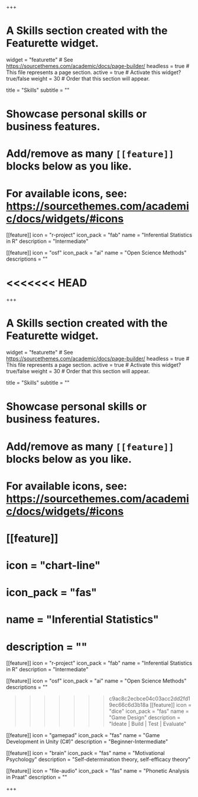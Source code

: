 +++
# A Skills section created with the Featurette widget.
widget = "featurette"  # See https://sourcethemes.com/academic/docs/page-builder/
headless = true  # This file represents a page section.
active = true  # Activate this widget? true/false
weight = 30  # Order that this section will appear.

title = "Skills"
subtitle = ""

# Showcase personal skills or business features.
# 
# Add/remove as many `[[feature]]` blocks below as you like.
# 
# For available icons, see: https://sourcethemes.com/academic/docs/widgets/#icons

[[feature]]
  icon = "r-project"
  icon_pack = "fab"
  name = "Inferential Statistics in R"
  description = "Intermediate"
  
[[feature]]
  icon = "osf"
  icon_pack = "ai"
  name = "Open Science Methods"
  descriptions = ""
  
<<<<<<< HEAD
=======
  +++
# A Skills section created with the Featurette widget.
widget = "featurette"  # See https://sourcethemes.com/academic/docs/page-builder/
headless = true  # This file represents a page section.
active = true  # Activate this widget? true/false
weight = 30  # Order that this section will appear.

title = "Skills"
subtitle = ""

# Showcase personal skills or business features.
# 
# Add/remove as many `[[feature]]` blocks below as you like.
# 
# For available icons, see: https://sourcethemes.com/academic/docs/widgets/#icons

# [[feature]]
#   icon = "chart-line"
#   icon_pack = "fas"
#   name = "Inferential Statistics"
#   description = ""  

[[feature]]
  icon = "r-project"
  icon_pack = "fab"
  name = "Inferential Statistics in R"
  description = "Intermediate"
  
[[feature]]
  icon = "osf"
  icon_pack = "ai"
  name = "Open Science Methods"
  descriptions = ""

>>>>>>> c9ac8c2ecbce04c03acc2dd2fd19ec66c6d3b18a
[[feature]]
  icon = "dice"
  icon_pack = "fas"
  name = "Game Design"
  description = "Ideate | Build | Test | Evaluate"

[[feature]]
  icon = "gamepad"
  icon_pack = "fas"
  name = "Game Development in Unity (C#)"
  description = "Beginner-Intermediate"
  
[[feature]]
  icon = "brain"
  icon_pack = "fas"
  name = "Motivational Psychology"
  description = "Self-determination theory, self-efficacy theory"

[[feature]]
  icon = "file-audio"
  icon_pack = "fas"
  name = "Phonetic Analysis in Praat"
  description = ""

+++
